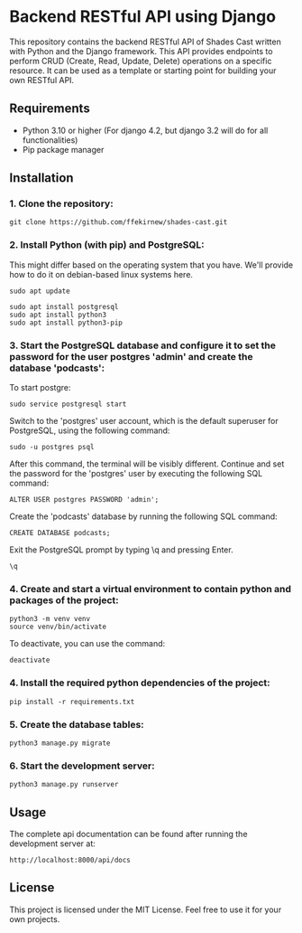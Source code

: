 # Backend RESTful API using Django
This repository contains the backend RESTful API of Shades Cast written with Python and the Django framework. This API provides endpoints to perform CRUD (Create, Read, Update, Delete) operations on a specific resource. It can be used as a template or starting point for building your own RESTful API.

## Requirements
- Python 3.10 or higher (For django 4.2, but django 3.2 will do for all functionalities)
- Pip package manager

## Installation
### 1. Clone the repository:
    git clone https://github.com/ffekirnew/shades-cast.git
### 2. Install Python (with pip) and PostgreSQL:
This might differ based on the operating system that you have. We'll provide how to do it on debian-based linux systems here.

    sudo apt update

    sudo apt install postgresql
    sudo apt install python3
    sudo apt install python3-pip

### 3. Start the PostgreSQL database and configure it to set the password for the user postgres 'admin' and create the database 'podcasts':
To start postgre:

    sudo service postgresql start

Switch to the 'postgres' user account, which is the default superuser for PostgreSQL, using the following command:

    sudo -u postgres psql

After this command, the terminal will be visibly different. Continue and set the password for the 'postgres' user by executing the following SQL command:

    ALTER USER postgres PASSWORD 'admin';

Create the 'podcasts' database by running the following SQL command:

    CREATE DATABASE podcasts;

Exit the PostgreSQL prompt by typing \q and pressing Enter. 

    \q

### 4. Create and start a virtual environment to contain python and packages of the project:
    python3 -m venv venv
    source venv/bin/activate

To deactivate, you can use the command:
    
    deactivate

### 4. Install the required python dependencies of the project:
    pip install -r requirements.txt
### 5. Create the database tables:
    python3 manage.py migrate
### 6. Start the development server:
    python3 manage.py runserver

## Usage
The complete api documentation can be found after running the development server at:
    
    http://localhost:8000/api/docs
## License
This project is licensed under the MIT License. Feel free to use it for your own projects.